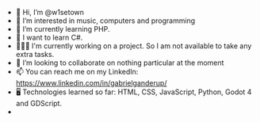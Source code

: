 - 👋 Hi, I’m @w1setown
- 👀 I’m interested in music, computers and programming
- 🌱 I’m currently  learning PHP.
- 🧗 I want to learn C#.
- 👨🏻‍💻 I'm currently working on a project. So I am not available to take any extra tasks.
- 💞️ I’m looking to collaborate on nothing particular at the moment
- 📫 You can reach me on my LinkedIn: https://www.linkedin.com/in/gabrielganderup/
- 🖥️ Technologies learned so far: HTML, CSS, JavaScript, Python, Godot 4 and GDScript.
- 

<!---
w1setown/w1setown is a ✨ special ✨ repository because its `README.md` (this file) appears on your GitHub profile.
You can click the Preview link to take a look at your changes.
--->
